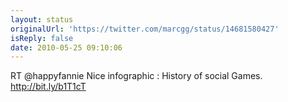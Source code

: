 ```yaml
---
layout: status
originalUrl: 'https://twitter.com/marcgg/status/14681580427'
isReply: false
date: 2010-05-25 09:10:06
---
```


RT @happyfannie Nice infographic : History of social Games.  http://bit.ly/b1T1cT
